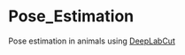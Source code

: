 # Pose_Estimation
Pose estimation in animals using [DeepLabCut](https://github.com/AlexEMG/DeepLabCut)
